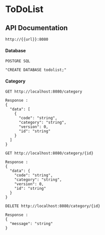 # ToDoList

## API Documentation
```
http://{{url}}:8080
```

#### Database
```
POSTGRE SQL

"CREATE DATABASE todolist;"
```

#### Category

```
GET http://localhost:8080/category

Response :
{
  "data": [
    {
      "code": "string",
      "category": "string",
      "version": 0,
      "id": "string"
    }
  ]
}
```
```
GET http://localhost:8080/category/{id}

Response :
{
  "data": {
    "code": "string",
    "category": "string",
    "version": 0,
    "id": "string"
  }
}
```

```
DELETE http://localhost:8080/category/{id}

Response :
{
  "message": "string"
}
```



